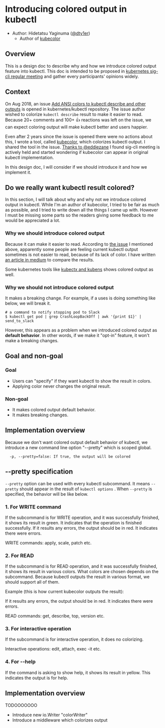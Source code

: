 # Introducing colored output in kubectl

* Author: Hidetatsu Yaginuma ([@dty1er](https://github.com/dty1er))
  - Author of [kubecolor](https://github.com/dty1er/kubecolor)

## Overview

This is a design doc to describe why and how we introduce colored output feature into kubectl.
This doc is intended to be proposed in [kubernetes sig-cli regular meeting](https://github.com/kubernetes/community/tree/master/sig-cli#meetings) and
gather every participants' opinions widely.

## Context

On Aug 2018, an issue [Add ANSI colors to kubectl describe and other outputs](https://github.com/kubernetes/kubectl/issues/524) is opened in kubernetes/kubectl repository.
The issue author wished to colorize `kubectl describe` result to make it easier to read.
Because 20+ comments and 100+ :+1:  reactions was left on the issue, we can expect coloring output will make kubectl better and users happier.

Even after 2 years since the issue is opened there were no actions about this, I wrote a tool, called [kubecolor](https://github.com/dty1er/kubecolor), which colorizes
kubectl output. I shared the tool in the issue.
[Thanks to @eddiezane](https://github.com/kubernetes/kubectl/issues/524#issuecomment-708606102) I found sig-cli meeting is actively held and started wondering if kubecolor can appear
in original kubectl implementation.

In this design doc, I will consider if we should introduce it and how we implement it.

## Do we really want kubectl result colored?

In this section, I will talk about why and why not we introduce colored output in kubectl.
While I'm an author of kubecolor, I tried to be fair as much as possible, and 
I tried to write down all the things I came up with. However I must be missing some parts so
the readers giving some feedback to me would be appreciated a lot.

### Why we should introduce colored output

Because it can make it easier to read.
According to [the issue](https://github.com/kubernetes/kubectl/issues/524) I mentioned above, apparently some people are feeling current kubectl output
sometimes is not easier to read, because of its lack of color.
I have written [an article in medium](https://medium.com/@dty1er/colorize-kubectl-output-by-kubecolor-2c222af3163a) to compare the results.

Some kubernetes tools like [kubectx and kubens](https://github.com/ahmetb/kubectx#kubectx--kubens-power-tools-for-kubectl) shows colored output as well.

### Why we should not introduce colored output

It makes a breaking change. For example, if a uses is doing something like below, we will break it.

```shell
# a command to notify stopping pod to Slack
$ kubectl get pod | grep CrashLoopBackOff | awk '{print $1}' | send_to_slack
```

However, this appears as a problem when we introduced colored output as **default behavior**. In other words, if we make it "opt-in" feature,
it won't make a breaking changes.

## Goal and non-goal

### Goal

* Users can "specify" if they want kubectl to show the result in colors.
* Applying color never changes the original result.

### Non-goal

* It makes colored output default behavior.
* It makes breaking changes.

## Implementation overview

Because we don't want colored output default behavior of kubectl, we introduce a new command line option "--pretty" which is scoped global.

```shell
  -p, --pretty=false: If true, the output will be colored
```

## --pretty specification

`--pretty` option can be used with every kubectl subcommand. It means `--pretty` should appear in the result of `kubectl options` .
When `--pretty` is specified, the behavior will be like below.

### 1. For WRITE command

If the subcommand is for WRITE operation, and it was successfully finished, it shows its result in green. It indicates that
the operation is finished successfully.
If it results any errors, the output should be in red. It indicates there were errors.

WRITE commands: apply, scale, patch etc.

### 2. For READ

If the subcommand is for READ operation, and it was successfully finished, it shows its result in various colors. What colors are chosen depends on
the subcommand. Because kubectl outputs the result in various format, we should support all of them.

Example (this is how current kubecolor outputs the result):

If it results any errors, the output should be in red. It indicates there were errors.

READ commands: get, describe, top, version etc.

### 3. For interactive operation

If the subcommand is for interactive operation, it does no colorizing.

Interactive operations: edit, attach, exec -it etc.

### 4. For --help

If the command is asking to show help, it shows its result in yellow. This indicates the output is for help.

## Implementation overview

TODOOOOOOO

* Introduce new io.Writer "colorWriter"
* Introduce a middleware which colorizes output
